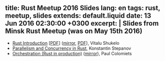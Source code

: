 title: Rust Meetup 2016 Slides
lang: en
tags: rust, meetup, slides
extends: default.liquid
date: 13 Jun 2016 02:30:00 +0300
excerpt: |
    Slides from Minsk Rust Meetup (was on May 15th 2016)
---
* <a href="http://vi-server.org/pub/rust.md">Rust Introduction</a> [<a href="http://vi-server.org/pub/rust.pdf">PDF</a>] (<a href="/rust/meetup/introduction.md">mirror</a>, <a href="/rust/meetup/introduction.pdf">PDF</a>), Vitalu Shukelo
* <a href="/rust/meetup/parallelism-and-concurrency.html">Parallelism and Concurrency in Rust</a>, Konstantin Stepanov
* <a href="http://tailhook.github.io/orchestration_presentation/">Orchestration (Rust in production)</a> (<a href="/rust/meetup/orchestration.html">mirror</a>), Paul Colomiets
